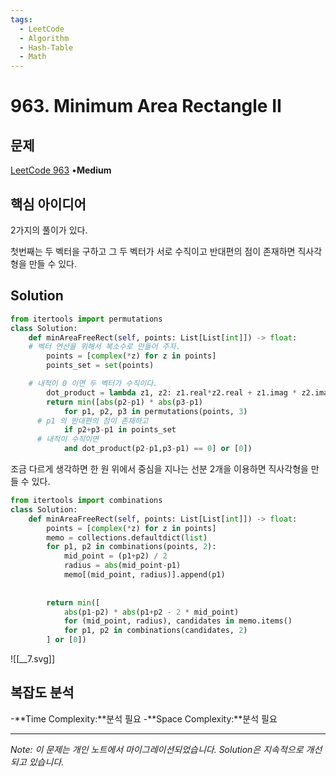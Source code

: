 ```yaml
---
tags:
  - LeetCode
  - Algorithm
  - Hash-Table
  - Math
---
```


# 963. Minimum Area Rectangle II

## 문제

[LeetCode 963](https://leetcode.com/problems/minimum-area-rectangle-ii/) •**Medium**

## 핵심 아이디어

2가지의 풀이가 있다.

첫번째는 두 벡터을 구하고 그 두 벡터가 서로 수직이고 반대편의 점이 존재하면 직사각형을 만들 수 있다.

## Solution

```python
from itertools import permutations
class Solution:
    def minAreaFreeRect(self, points: List[List[int]]) -> float:
    # 벡터 연산을 위해서 복소수로 만들어 주자.
        points = [complex(*z) for z in points]
        points_set = set(points)

    # 내적이 0 이면 두 벡터가 수직이다.
        dot_product = lambda z1, z2: z1.real*z2.real + z1.imag * z2.imag
        return min([abs(p2-p1) * abs(p3-p1)
            for p1, p2, p3 in permutations(points, 3) 
      # p1 의 반대편의 점이 존재하고
            if p2+p3-p1 in points_set 
      # 내적이 수직이면
            and dot_product(p2-p1,p3-p1) == 0] or [0])
```

조금 다르게 생각하면 한 원 위에서 중심을 지나는 선분 2개을 이용하면 직사각형을 만들 수 있다.

```python
from itertools import combinations
class Solution:
    def minAreaFreeRect(self, points: List[List[int]]) -> float:
        points = [complex(*z) for z in points]
        memo = collections.defaultdict(list)
        for p1, p2 in combinations(points, 2):
            mid_point = (p1+p2) / 2
            radius = abs(mid_point-p1)
            memo[(mid_point, radius)].append(p1)
        
        
        return min([
            abs(p1-p2) * abs(p1+p2 - 2 * mid_point)
            for (mid_point, radius), candidates in memo.items()
            for p1, p2 in combinations(candidates, 2)
        ] or [0])
```

![[__7.svg]]

## 복잡도 분석

-**Time Complexity:**분석 필요
-**Space Complexity:**분석 필요

---

*Note: 이 문제는 개인 노트에서 마이그레이션되었습니다. Solution은 지속적으로 개선되고 있습니다.*
